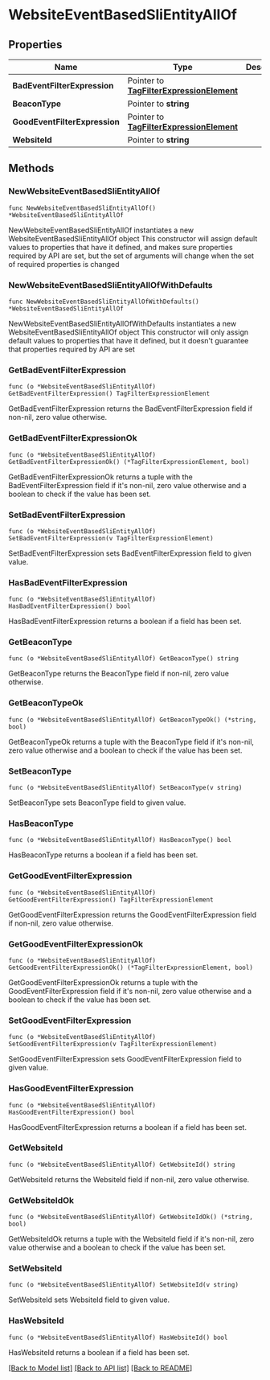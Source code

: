 # WebsiteEventBasedSliEntityAllOf

## Properties

Name | Type | Description | Notes
------------ | ------------- | ------------- | -------------
**BadEventFilterExpression** | Pointer to [**TagFilterExpressionElement**](TagFilterExpressionElement.md) |  | [optional] 
**BeaconType** | Pointer to **string** |  | [optional] 
**GoodEventFilterExpression** | Pointer to [**TagFilterExpressionElement**](TagFilterExpressionElement.md) |  | [optional] 
**WebsiteId** | Pointer to **string** |  | [optional] 

## Methods

### NewWebsiteEventBasedSliEntityAllOf

`func NewWebsiteEventBasedSliEntityAllOf() *WebsiteEventBasedSliEntityAllOf`

NewWebsiteEventBasedSliEntityAllOf instantiates a new WebsiteEventBasedSliEntityAllOf object
This constructor will assign default values to properties that have it defined,
and makes sure properties required by API are set, but the set of arguments
will change when the set of required properties is changed

### NewWebsiteEventBasedSliEntityAllOfWithDefaults

`func NewWebsiteEventBasedSliEntityAllOfWithDefaults() *WebsiteEventBasedSliEntityAllOf`

NewWebsiteEventBasedSliEntityAllOfWithDefaults instantiates a new WebsiteEventBasedSliEntityAllOf object
This constructor will only assign default values to properties that have it defined,
but it doesn't guarantee that properties required by API are set

### GetBadEventFilterExpression

`func (o *WebsiteEventBasedSliEntityAllOf) GetBadEventFilterExpression() TagFilterExpressionElement`

GetBadEventFilterExpression returns the BadEventFilterExpression field if non-nil, zero value otherwise.

### GetBadEventFilterExpressionOk

`func (o *WebsiteEventBasedSliEntityAllOf) GetBadEventFilterExpressionOk() (*TagFilterExpressionElement, bool)`

GetBadEventFilterExpressionOk returns a tuple with the BadEventFilterExpression field if it's non-nil, zero value otherwise
and a boolean to check if the value has been set.

### SetBadEventFilterExpression

`func (o *WebsiteEventBasedSliEntityAllOf) SetBadEventFilterExpression(v TagFilterExpressionElement)`

SetBadEventFilterExpression sets BadEventFilterExpression field to given value.

### HasBadEventFilterExpression

`func (o *WebsiteEventBasedSliEntityAllOf) HasBadEventFilterExpression() bool`

HasBadEventFilterExpression returns a boolean if a field has been set.

### GetBeaconType

`func (o *WebsiteEventBasedSliEntityAllOf) GetBeaconType() string`

GetBeaconType returns the BeaconType field if non-nil, zero value otherwise.

### GetBeaconTypeOk

`func (o *WebsiteEventBasedSliEntityAllOf) GetBeaconTypeOk() (*string, bool)`

GetBeaconTypeOk returns a tuple with the BeaconType field if it's non-nil, zero value otherwise
and a boolean to check if the value has been set.

### SetBeaconType

`func (o *WebsiteEventBasedSliEntityAllOf) SetBeaconType(v string)`

SetBeaconType sets BeaconType field to given value.

### HasBeaconType

`func (o *WebsiteEventBasedSliEntityAllOf) HasBeaconType() bool`

HasBeaconType returns a boolean if a field has been set.

### GetGoodEventFilterExpression

`func (o *WebsiteEventBasedSliEntityAllOf) GetGoodEventFilterExpression() TagFilterExpressionElement`

GetGoodEventFilterExpression returns the GoodEventFilterExpression field if non-nil, zero value otherwise.

### GetGoodEventFilterExpressionOk

`func (o *WebsiteEventBasedSliEntityAllOf) GetGoodEventFilterExpressionOk() (*TagFilterExpressionElement, bool)`

GetGoodEventFilterExpressionOk returns a tuple with the GoodEventFilterExpression field if it's non-nil, zero value otherwise
and a boolean to check if the value has been set.

### SetGoodEventFilterExpression

`func (o *WebsiteEventBasedSliEntityAllOf) SetGoodEventFilterExpression(v TagFilterExpressionElement)`

SetGoodEventFilterExpression sets GoodEventFilterExpression field to given value.

### HasGoodEventFilterExpression

`func (o *WebsiteEventBasedSliEntityAllOf) HasGoodEventFilterExpression() bool`

HasGoodEventFilterExpression returns a boolean if a field has been set.

### GetWebsiteId

`func (o *WebsiteEventBasedSliEntityAllOf) GetWebsiteId() string`

GetWebsiteId returns the WebsiteId field if non-nil, zero value otherwise.

### GetWebsiteIdOk

`func (o *WebsiteEventBasedSliEntityAllOf) GetWebsiteIdOk() (*string, bool)`

GetWebsiteIdOk returns a tuple with the WebsiteId field if it's non-nil, zero value otherwise
and a boolean to check if the value has been set.

### SetWebsiteId

`func (o *WebsiteEventBasedSliEntityAllOf) SetWebsiteId(v string)`

SetWebsiteId sets WebsiteId field to given value.

### HasWebsiteId

`func (o *WebsiteEventBasedSliEntityAllOf) HasWebsiteId() bool`

HasWebsiteId returns a boolean if a field has been set.


[[Back to Model list]](../README.md#documentation-for-models) [[Back to API list]](../README.md#documentation-for-api-endpoints) [[Back to README]](../README.md)


